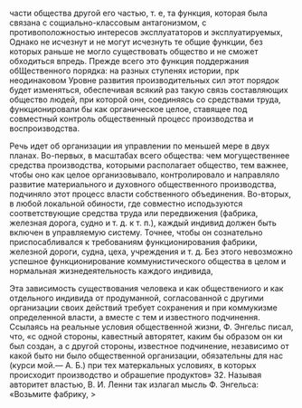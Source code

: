 части общества другой его частью, т. е, та функция, которая была связана с сощиально-классовым антагонизмом, с противоположностью интересов эксплуататоров и эксплуатируемых, Однако не исчезнут и не могут исчезнуть те общие функции, без которых раньше не могло существовать общество и не сможет обходиться впредь. Прежде всего это функция поддержания обЩественного порядка: на разных ступенях истории, прк неодинаковом Уровне развития производительных сил этот порядок будет изменяться, обеспечивая всякий раз такую связь составляющих общество людей, при которой онн, соединяясь со средствами труда, функционировали бы как органическое целое, ставящее под совместный контроль общественный процесс производства и воспроизводства.

Речь идет об организации ия управлении по меньшей мере в двух планах. Во-первых, в масштабах всего общества: чем могущественнее средства производства, которыми располагает общество, тем важнее, чтобы оно как целое организовывало, контролировало и направляло развитие материального и духовного общественного производства, подчиняло этот процесс власти собственного объединения. Во-вторых, в любой локальной обиности, где совместно  исподьзуются соответствующие средства труда или передвижения (фабрика, железная дорога, судно и т. д. к т. п.), каждый индивид должен быть включен в управляемую систему. Точнее, чтобы он сознательно приспосабливался к требованиям функционирования фабрики, железной дороги, судна, цеха, учреждения и т. д. Без этого невозможно успешное функционирование коммунистического общества в целом и нормальная жизнедеятельность каждого индивида,

Эта зависимость существования человека и как обществениого и как отдельного индивида от продуманной, согласованной с другими организации своих действий требует сохранения и при коммукизме определенной власти, а вместе с тем и известного подчинення. Ссылаясь на реальные условия общественной жизни, Ф. Энгельс писал, что, «с одной стороны, кавестный  авторятет, каким бы образом он ки был создан, а с другой стороны, известное подчинение, независимо от какой быто ни было общественной организации, обязательны для нас (курси мой.— А. Б.) при тех матеркальных условиях, в которых происходит производство и обрашепие продуктов» 32. Называя авторитет властью, В. И. Ленни так излагал мысль Ф. Энгельса: «Возьмите фабрику, >
